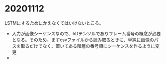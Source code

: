 # 20201112
LSTMにするためにかえなくてはいけないところ。
- 入力が画像シーケンスなので、5Dテンソルでありフレーム番号の概念が必要となる。そのため、まずcsvファイルから読み取るときに、単純に画像のパスを取るだけでなく、置いてある階層の番号順にシーケンスを作るように変更
- 